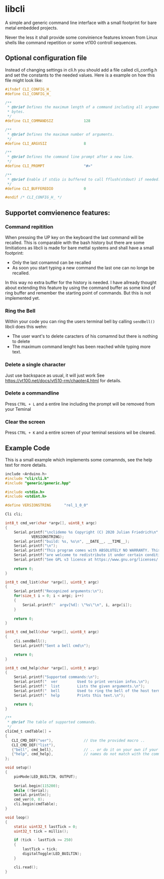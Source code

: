 # libcli
A simple and generic command line interface with a small footprint for bare metal embedded projects. 

Never the less it shall provide some convinience features known from Linux shells like command repetition or some vt100 controll sequences. 

## Optional configuration file
Instead of changing settings in cli.h you should add a file called cli_config.h and set the constants to the needed values. Here is a example on how this file might look like:

```C
#ifndef CLI_CONFIG_H_
#define CLI_CONFIG_H_

/**
 * @brief Defines the maximum length of a command including all arguments in 
 * bytes.
 */
#define CLI_COMMANDSIZ              128

/**
 * @brief Defines the maximum number of arguments.
 */
#define CLI_ARGVSIZ                 8

/**
 * @brief Defines the command line prompt after a new line.
 */
#define CLI_PROMPT                  "#>"

/**
 * @brief Enable if stdio is buffered to call fflush(stdout) if needed.
 */
#define CLI_BUFFEREDIO              0

#endif /* CLI_CONFIG_H_ */
```
## Supportet comvienence features:

### Command repitition
When pressing the UP key on the keyboard the last command will be recalled. This is comparable with the bash history but there are some limitiations as libcli is made for bare mettal systems and shall have a small footprint:
* Only the last comamnd can be recalled
* As soon you start typing a new command the last one can no longe be recalled.

In this way no extra buffer for the history is needed. I have allready thought about extending this feature by using the command buffer as some kind of ring buffer and remember the starting point of commands. But this is not implemented yet.

### Ring the Bell
Within your code you can ring the users terminal bell by calling ```sendBell()``` libcli does this wehn:
* The user want's to delete caracters of his comamnd but there is nothing to delete
* The maximum command lenght has been reached while typing more text.

### Delete a single character
Just use backspace as usual, it will just work
See https://vt100.net/docs/vt510-rm/chapter4.html for details.

### Delete a commandline
Press ```CTRL + L``` and a entire line including the prompt will be removed from your Teminal

### Clear the screen
Press ```CTRL + K``` and a entire screen of your teminal sessions wil be cleared.

## Example Code
This is a small example which implements some comamnds, see the help text for more details.

```C
include <Arduino.h>
#include "cli/cli.h"
#include "generic/generic.hpp"

#include <stdio.h>
#include <stdint.h>

#define VERSIONSTRING      "rel_1_0_0"

Cli cli;

int8_t cmd_ver(char *argv[], uint8_t argc)
{
    Serial.printf("\nclidemo %s Copyright (C) 2020 Julian Friedrich\n", 
            VERSIONSTRING);
    Serial.printf("build: %s, %s\n", __DATE__, __TIME__);
    Serial.printf("\n");
    Serial.printf("This program comes with ABSOLUTELY NO WARRANTY. This is free software, and you\n");
    Serial.printf("are welcome to redistribute it under certain conditions.\n");
    Serial.printf("See GPL v3 licence at https://www.gnu.org/licenses/ for details.\n\n");
       
    return 0;
}

int8_t cmd_list(char *argv[], uint8_t argc)
{
    Serial.printf("Recognized arguments:\n");
    for(size_t i = 0; i < argc; i++)
    {
        Serial.printf("  argv[%d]: \"%s\"\n", i, argv[i]);
    }
    
    return 0;
}

int8_t cmd_bell(char *argv[], uint8_t argc)
{
    cli.sendBell();
    Serial.printf("Sent a bell cmd\n");

    return 0; 
}

int8_t cmd_help(char *argv[], uint8_t argc)
{
    Serial.printf("Supported commands:\n");
    Serial.printf("  ver         Used to print version infos.\n");
    Serial.printf("  list        Lists the given arguments.\n");
    Serial.printf("  bell        Used to ring the bell of the host terminal.\n");
    Serial.printf("  help        Prints this text.\n");

    return 0;
}

/**
 * @brief The table of supported commands.
 */
cliCmd_t cmdTable[] =
{
   CLI_CMD_DEF("ver"),              // Use the provided macro ..
   CLI_CMD_DEF("list"),
   {"bell", cmd_bell},              // .. or do it on your own if your function
   {"help", cmd_help},              // names do not match with the commands
};

void setup()
{
    pinMode(LED_BUILTIN, OUTPUT);
 
    Serial.begin(115200);
    while (!Serial);   
    Serial.println();
    cmd_ver(0, 0);
    cli.begin(cmdTable);
}

void loop()
{
    static uint32_t lastTick = 0;
    uint32_t tick = millis();

    if (tick - lastTick >= 250)
    {
        lastTick = tick;
        digitalToggle(LED_BUILTIN);
    }

    cli.read();
}
```